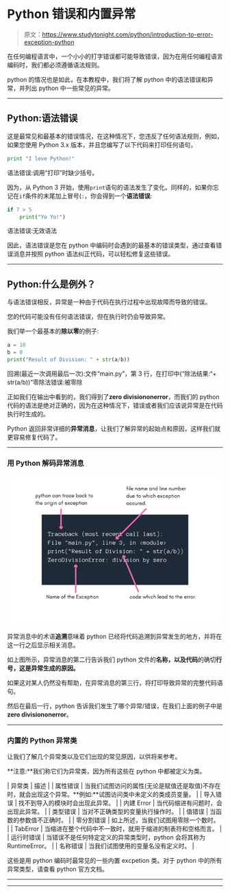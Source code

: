 # Python 错误和内置异常

> 原文：<https://www.studytonight.com/python/introduction-to-error-exception-python>

在任何编程语言中，一个小小的打字错误都可能导致错误，因为在用任何编程语言编码时，我们都必须遵循语法规则。

python 的情况也是如此，在本教程中，我们将了解 python 中的语法错误和异常，并列出 python 中一些常见的异常。

* * *

## Python:语法错误

这是最常见和最基本的错误情况，在这种情况下，您违反了任何语法规则，例如，如果您使用 Python 3.x 版本，并且您编写了以下代码来打印任何语句，

```py
print "I love Python!"
```

语法错误:调用“打印”时缺少括号。

因为，从 Python 3 开始，使用`print`语句的语法发生了变化。同样的，如果你忘记在`if`条件的末尾加上冒号(`:`，你会得到一个**语法错误**:

```py
if 7 > 5
    print("Yo Yo!")
```

语法错误:无效语法

因此，语法错误是您在 python 中编码时会遇到的最基本的错误类型，通过查看错误消息并按照 python 语法纠正代码，可以轻松修复这些错误。

* * *

## Python:什么是例外？

与语法错误相反，异常是一种由于代码在执行过程中出现故障而导致的错误。

您的代码可能没有任何语法错误，但在执行时仍会导致异常。

我们举一个最基本的**除以零**的例子:

```py
a = 10
b = 0
print("Result of Division: " + str(a/b))
```

回溯(最近一次调用最后一次):文件“main.py”，第 3 行，在<module>打印中(“除法结果:“+ str(a/b))”零除法错误:被零除</module>

正如我们在输出中看到的，我们得到了**zero divisiononerror**，而我们的 python 代码的语法是绝对正确的，因为在这种情况下，错误或者我们应该说异常是在代码执行时生成的。

Python 返回非常详细的**异常消息**，让我们了解异常的起始点和原因，这样我们就更容易修复代码了。

* * *

### 用 Python 解码异常消息

![What does exception message means in python](img/8e14ab46bb7c5ccd2a30f236ce5d937a.png)

异常消息中的术语**追溯**意味着 python 已经将代码追溯到异常发生的地方，并将在这一行之后显示相关消息。

如上图所示，异常消息的第二行告诉我们 python 文件的**名称，以及代码**的确切**行号，这是异常生成的原因。**

如果这对某人仍然没有帮助，在异常消息的第三行，将打印导致异常的完整代码语句。

然后在最后一行，python 告诉我们发生了哪个异常/错误，在我们上面的例子中是**zero divisiononerror**。

* * *

### 内置的 Python 异常类

让我们了解几个异常类以及它们出现的常见原因，以供将来参考。

**注意:**我们称它们为异常类，因为所有这些在 python 中都被定义为类。

| 异常类 | 描述 |
| 属性错误 | 当我们试图访问的属性(无论是赋值还是取值)不存在时，就会出现这个异常。**例如:**试图访问类中未定义的类成员变量。 |
| 导入错误 | 找不到导入的模块时会出现此异常。 |
| 内建 Error | 当代码缩进有问题时，会出现此异常。 |
| 类型错误 | 当对不正确类型的变量执行操作时。 |
| 值错误 | 当函数的参数值不正确时。 |
| 零分割错误 | 如上所述，当我们试图用零除一个数时。 |
| TabError | 当缩进在整个代码中不一致时，就用于缩进的制表符和空格而言。 |
| 运行时错误 | 当错误不是任何特定定义的异常类型时，python 会将其称为 RuntimeError。 |
| 名称错误 | 当我们试图使用的变量名没有定义时。 |

这些是用 python 编码时最常见的一些内置 excpetion 类。对于 python 中的所有异常类型，请查看 python 官方文档。

* * *

* * *